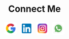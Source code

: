 <h1 align="center"> Connect Me </h1>
<p align="center" style="display: flex;
justify-content: center; align-items: center;"> 
    <!-- <a href="https://github.com/AnkitLimone" target="_blank" style="font-size: 40px;
    display: flex;background-color: white; justify-content: center; align-items: center; width: 40px; height: 40px; border-radius: 5px;
    margin: 5px; text-decoration:none;">
        <img  src="./github-sign.png" width="30px" height="30px" />
    </a> -->
    <a href="mailto:Ankitlimone16@gmail.com" target="_blank"
    style="font-size: 40px;background-color: white; display: flex; justify-content: center; align-items: center; width: 40px; height: 40px; border-radius: 5px;text-decoration:none;margin: 5px;">
        <img  src="./google.png" width="30px" height="30px"/>
    </a>
    <a href="https://www.linkedin.com/in/ankit-limone-381206180?originalSubdomain=in" target="blank"
    style="font-size: 40px;background-color: white; display: flex; justify-content: center; align-items: center; width: 40px; height: 40px; border-radius: 5px;text-decoration:none;margin: 5px;">
        <img  src="./linkedin.png" width="30px" height="30px"/>
    </a>
    <a href="https://www.instagram.com/ak_demonimmortal/" target="_blank"
    style="font-size: 40px;background-color: white; display: flex; justify-content: center; align-items: center; width: 40px; height: 40px; border-radius: 5px;text-decoration:none;margin: 5px;">
        <img  src="./instagram.png" width="30px" height="30px"/>
    </a>
    <a href="https://api.whatsapp.com/send?phone=+917354193408" target="_blank"
    style="font-size: 40px;background-color: white; display: flex; justify-content: center; align-items: center; width: 40px; height: 40px; border-radius: 5px;text-decoration:none;margin: 5px;">
        <img  src="./whatsapp.png" width="30px" height="30px"/>
    </a>
<p]>
<br />
